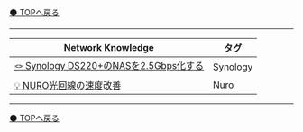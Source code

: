 [⚫️ TOPへ戻る](https://actmotech.xyz/)

---

| Network Knowledge | タグ |
| --- | --- | 
| [🪢 Synology DS220+のNASを2.5Gbps化する](/Network/Synology_DS220+のNASを2.5Gbps化する) | Synology |
| [💡 NURO光回線の速度改善](/Network/NURO光回線の速度改善) | Nuro |

---

[⚫️ TOPへ戻る](https://actmotech.xyz/)
